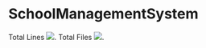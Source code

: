 # SchoolManagementSystem


Total Lines 
[![](https://tokei.rs/b1/github/Nurislom373/SchoolManagementSystem)](https://github.com/Nurislom373/SchoolManagementSystem). Total Files
[![](https://tokei.rs/b1/github/Nurislom373/SchoolManagementSystem?category=files)](https://github.com/Nurislom373/SchoolManagementSystem).
